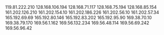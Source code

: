 
119.81.222.210
128.168.106.194
128.168.71.117
128.168.75.194
128.168.85.154
161.202.126.210
161.202.154.10
161.202.186.226
161.202.56.10
161.202.57.34
165.192.69.69
165.192.80.146
165.192.83.202
165.192.95.90
169.38.70.10
169.38.79.170
169.56.1.162
169.56.132.234
169.56.48.114
169.56.69.242
169.56.96.42